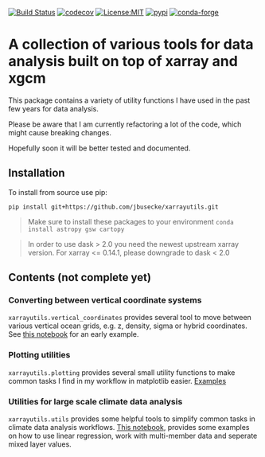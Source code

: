 [![Build Status](https://img.shields.io/github/workflow/status/jbusecke/xarrayutils/CI?logo=github)](https://github.com/jbusecke/xarrayutils/actions)
[![codecov](https://codecov.io/gh/jbusecke/xarrayutils/branch/master/graph/badge.svg)](https://codecov.io/gh/jbusecke/xarrayutils)
[![License:MIT](https://img.shields.io/badge/License-MIT-lightgray.svg?style=flt-square)](https://opensource.org/licenses/MIT)
[![pypi](https://img.shields.io/pypi/v/xarrayutils.svg)](https://pypi.org/project/xarrayutils)
[![conda-forge](https://img.shields.io/conda/dn/conda-forge/xarrayutils?label=conda-forge)](https://anaconda.org/conda-forge/xarrayutils)


# A collection of various tools for data analysis built on top of xarray and xgcm

This package contains a variety of utility functions I have used in the past few years for data analysis.

Please be aware that I am currently refactoring a lot of the code, which might cause breaking changes.

Hopefully soon it will be better tested and documented.

## Installation

To install from source use pip:

`pip install git+https://github.com/jbusecke/xarrayutils.git`

> Make sure to install these packages to your environment `conda install astropy gsw cartopy`

> In order to use dask > 2.0 you need the newest upstream xarray version. For xarray <= 0.14.1, please downgrade to dask < 2.0


## Contents (not complete yet)

### Converting between vertical coordinate systems

`xarrayutils.vertical_coordinates` provides several tool to move between various vertical ocean grids, e.g. z, density, sigma or hybrid coordinates. See [this notebook](https://github.com/jbusecke/xarrayutils/blob/master/doc/vertical_coords.ipynb) for an early example.

### Plotting utilities
`xarrayutils.plotting` provides several small utility functions to make common tasks I find in my workflow in matplotlib easier. [Examples](doc/plotting.ipynb)

### Utilities for large scale climate data analysis
`xarrayutils.utils` provides some helpful tools to simplify common tasks in climate data
analysis workflows. [This notebook](doc/utils.ipynb), provides some examples on how to
use linear regression, work with multi-member data and seperate mixed layer values.
